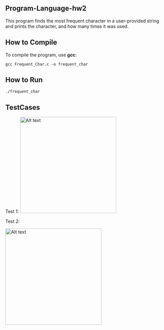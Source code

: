 ## Program-Language-hw2

This program finds the most frequent character in a user-provided string and prints the character, and how many times it was used.

## How to Compile
To compile the program, use **gcc**:

```
gcc Frequent_Char.c -o frequent_char
```

## How to Run
```
./frequent_char
```

## TestCases

Test 1: 
<img src="PL hw2 test case 1" alt="Alt text" width="300">

Test 2: 

<img src="PL hw2 test case 1" alt="Alt text" width="300">
